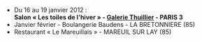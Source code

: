 
* Du 16 au 19 janvier 2012 : <br> **Salon « Les toiles de l'hiver » - [Galerie Thuillier](http://galeriethuillier.free.fr) - PARIS 3**
* Janvier février - Boulangerie Baudens - LA BRETONNIERE (85)
* Restaurant « Le Mareuillais » - MAREUIL SUR LAY (85)
